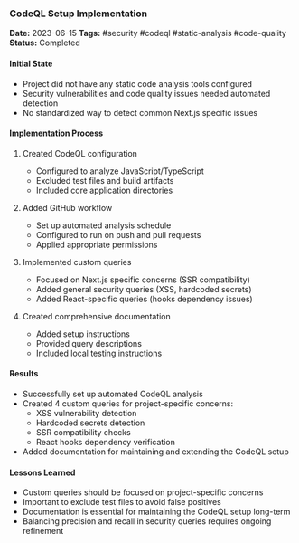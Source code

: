 ### CodeQL Setup Implementation
**Date:** 2023-06-15
**Tags:** #security #codeql #static-analysis #code-quality
**Status:** Completed

#### Initial State
- Project did not have any static code analysis tools configured
- Security vulnerabilities and code quality issues needed automated detection
- No standardized way to detect common Next.js specific issues

#### Implementation Process
1. Created CodeQL configuration
   - Configured to analyze JavaScript/TypeScript
   - Excluded test files and build artifacts
   - Included core application directories

2. Added GitHub workflow
   - Set up automated analysis schedule
   - Configured to run on push and pull requests
   - Applied appropriate permissions

3. Implemented custom queries
   - Focused on Next.js specific concerns (SSR compatibility)
   - Added general security queries (XSS, hardcoded secrets)
   - Added React-specific queries (hooks dependency issues)

4. Created comprehensive documentation
   - Added setup instructions
   - Provided query descriptions
   - Included local testing instructions

#### Results
- Successfully set up automated CodeQL analysis
- Created 4 custom queries for project-specific concerns:
  - XSS vulnerability detection
  - Hardcoded secrets detection
  - SSR compatibility checks
  - React hooks dependency verification
- Added documentation for maintaining and extending the CodeQL setup

#### Lessons Learned
- Custom queries should be focused on project-specific concerns
- Important to exclude test files to avoid false positives
- Documentation is essential for maintaining the CodeQL setup long-term
- Balancing precision and recall in security queries requires ongoing refinement
